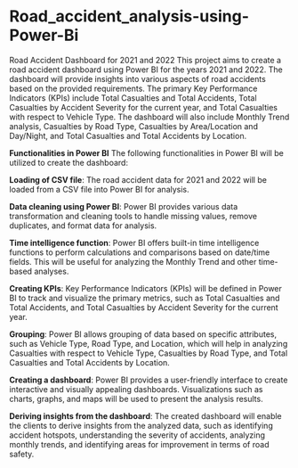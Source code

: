 # Road_accident_analysis-using-Power-Bi

Road Accident Dashboard for 2021 and 2022
This project aims to create a road accident dashboard using Power BI for the years 2021 and 2022. The dashboard will provide insights into various aspects of road accidents based on the provided requirements. The primary Key Performance Indicators (KPIs) include Total Casualties and Total Accidents, Total Casualties by Accident Severity for the current year, and Total Casualties with respect to Vehicle Type. The dashboard will also include Monthly Trend analysis, Casualties by Road Type, Casualties by Area/Location and Day/Night, and Total Casualties and Total Accidents by Location.

**Functionalities in Power BI**
The following functionalities in Power BI will be utilized to create the dashboard:

**Loading of CSV file**: The road accident data for 2021 and 2022 will be loaded from a CSV file into Power BI for analysis.

**Data cleaning using Power BI**: Power BI provides various data transformation and cleaning tools to handle missing values, remove duplicates, and format data for analysis.

**Time intelligence function**: Power BI offers built-in time intelligence functions to perform calculations and comparisons based on date/time fields. This will be useful for analyzing the Monthly Trend and other time-based analyses.

**Creating KPIs**: Key Performance Indicators (KPIs) will be defined in Power BI to track and visualize the primary metrics, such as Total Casualties and Total Accidents, and Total Casualties by Accident Severity for the current year.

**Grouping**: Power BI allows grouping of data based on specific attributes, such as Vehicle Type, Road Type, and Location, which will help in analyzing Casualties with respect to Vehicle Type, Casualties by Road Type, and Total Casualties and Total Accidents by Location.

**Creating a dashboard**: Power BI provides a user-friendly interface to create interactive and visually appealing dashboards. Visualizations such as charts, graphs, and maps will be used to present the analysis results.

**Deriving insights from the dashboard**: The created dashboard will enable the clients to derive insights from the analyzed data, such as identifying accident hotspots, understanding the severity of accidents, analyzing monthly trends, and identifying areas for improvement in terms of road safety.
